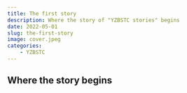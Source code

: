 ```yaml
---
title: The first story
description: Where the story of "YZBSTC stories" begins
date: 2022-05-01
slug: the-first-story
image: cover.jpeg
categories:
    - YZBSTC
---
```


## Where the story begins